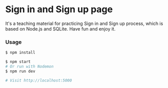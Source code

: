 # Sign in and Sign up page

It's a teaching material for practicing Sign in and Sign up process, which is based on Node.js and SQLite. Have fun and enjoy it.

### Usage

```sh
$ npm install
```

```sh
$ npm start
# Or run with Nodemon
$ npm run dev

# Visit http://localhost:5000
```
